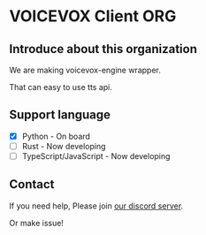 # VOICEVOX Client ORG

## Introduce about this organization
We are making voicevox-engine wrapper.

That can easy to use tts api.

## Support language
- [x] Python - On board
- [ ] Rust - Now developing
- [ ] TypeScript/JavaScript - Now developing

## Contact

If you need help, Please join [our discord server](https://discord.gg/pVW4W4HaX8).

Or make issue!
